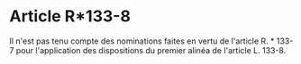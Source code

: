 # Article R*133-8

Il n'est pas tenu compte des nominations faites en vertu de l'article R. * 133-7 pour l'application des dispositions du premier alinéa de l'article L. 133-8.
